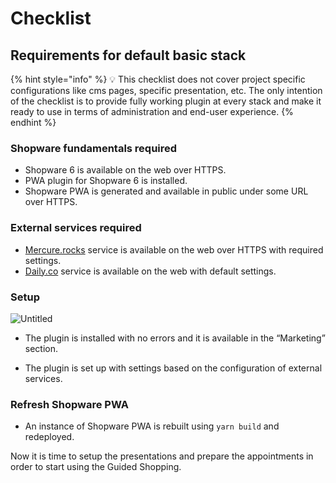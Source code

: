# Checklist

## Requirements for default basic stack

{% hint style="info" %}
💡 This checklist does not cover project specific configurations like cms pages, specific presentation, etc. The only intention of the checklist is to provide fully working plugin at every stack and make it ready to use in terms of administration and end-user experience.
{% endhint %}

### Shopware fundamentals required

- Shopware 6 is available on the web over HTTPS.
- PWA plugin for Shopware 6 is installed.
- Shopware PWA is generated and available in public under some URL over HTTPS.

### External services required

- [Mercure.rocks](http://Mercure.rocks) service is available on the web over HTTPS with required settings.
- [Daily.co](http://Daily.co) service is available on the web with default settings.

### Setup

![Untitled](../../../docs/.gitbook/assets/products-guidedShopping-checklist.png)

- The plugin is installed with no errors and it is available in the “Marketing” section.
  
- The plugin is set up with settings based on the configuration of external services.

### Refresh Shopware PWA

- An instance of Shopware PWA is rebuilt using `yarn build` and redeployed.

Now it is time to setup the presentations and prepare the appointments in order to start using the Guided Shopping.
